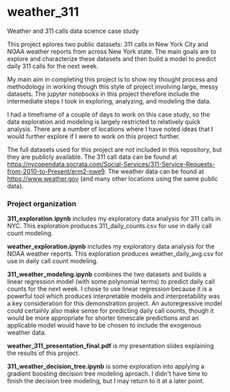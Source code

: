 # weather_311
Weather and 311 calls data science case study

This project eplores two public datasets: 311 calls in New York City and NOAA weather reports from across New York state. The main goals are
to explore and characterize these datasets and then build a model to predict daily 311 calls for the next week.

My main aim in completing this project is to show my thought process and methodology in working though this style of project involving
large, messy datasets. The jupyter notebooks in this project therefore include the intermediate steps I took in exploring, analyzing,
and modeling the data.

I had a timeframe of a couple of days to work on this case study, so the data exploration and modeling is largely restricted to
relatively quick analysis. There are a number of locations where I have noted ideas that I would further explore if I were to
work on this project further.

The full datasets used for this project are not included in this repository, but they are publicly available. The 311 call data can be found
at https://nycopendata.socrata.com/Social-Services/311-Service-Requests-from-2010-to-Present/erm2-nwe9. The weather data can be found at
https://www.weather.gov (and many other locations using the same public data).

### Project organization

**311_exploration.ipynb** includes my exploratory data analysis for 311 calls in NYC. This exploration produces 311_daily_counts.csv for use in
daily call count modeling.

**weather_exploration.ipynb** includes my exploratory data analysis for the NOAA weather reports. This exploration produces weather_daily_avg.csv
for use in daily call count modeling.

**311_weather_modeling.ipynb** combines the two datasets and builds a linear regression model (with some polynomial terms) to predict
daily call counts for the next week. I chose to use linear regression because it is a powerful tool which produces interpretable models and
interpretability was a key consideration for this demonstration project. An autoregressive model could certainly also make sense for predicting
daily call counts, though it would be more appropriate for shorter timescale predictions and an applicable model would have to be chosen to
include the exogenous weather data.

**weather_311_presentation_final.pdf** is my presentation slides explaining the results of this project.

**311_weather_decision_tree.ipynb** is some exploration into applying a gradient boosting decision tree modeling aproach. I didn't have time to
finish the decision tree modeling, but I may return to it at a later point.
